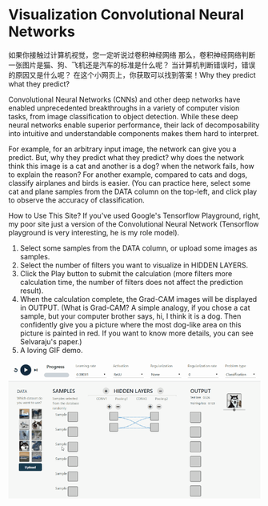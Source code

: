 # Visualization Convolutional Neural Networks

如果你接触过计算机视觉，您一定听说过卷积神经网络
那么，卷积神经网络判断一张图片是猫、狗、飞机还是汽车的标准是什么呢？
当计算机判断错误时，错误的原因又是什么呢？
在这个小网页上，你获取可以找到答案！Why they predict what they predict?

Convolutional Neural Networks (CNNs) and other deep networks have enabled unprecedented breakthroughs in a variety of computer vision tasks, from image classification to object detection. While these deep neural networks enable superior performance, their lack of decomposability into intuitive and understandable components makes them hard to interpret.

For example, for an arbitrary input image, the network can give you a predict. But, why they predict what they predict? why does the network think this image is a cat and another is a dog? when the network fails, how to explain the reason? For another example, compared to cats and dogs, classify airplanes and birds is easier. (You can practice here, select some cat and plane samples from the DATA column on the top-left, and click play to observe the accuracy of classification.

How to Use This Site?
If you've used Google's Tensorflow Playground, right, my poor site just a version of the Convolutional Neural Network (Tensorflow playground is very interesting, he is my role model).

1. Select some samples from the DATA column, or upload some images as samples.
2. Select the number of filters you want to visualize in HIDDEN LAYERS.
3. Click the Play button to submit the calculation (more filters more calculation time, the number of filters does not affect the prediction result).
4. When the calculation complete, the Grad-CAM images will be displayed in OUTPUT. (What is Grad-CAM? A simple analogy, if you chose a cat sample, but your computer brother says, hi, I think it is a dog. Then confidently give you a picture where the most dog-like area on this picture is painted in red. If you want to know more details, you can see Selvaraju's paper.)
5. A loving GIF demo.

![image](https://github.com/7214811zxy/iknow/blob/master/static/webDemo.gif)
